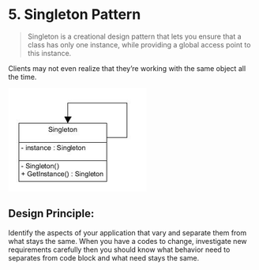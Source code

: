 # 5. Singleton Pattern
> Singleton is a creational design pattern that lets you ensure that a class has only one instance, while providing a global access point to this instance.

Clients may not even realize that they’re working with the same object all the time.

![diagram](singleton.png)

## Design Principle:
Identify the aspects of your application that vary and separate them from what stays the same. 
When you have a codes to change, investigate new requirements carefully then you should know what behavior need to separates from code block and what need stays the same.
